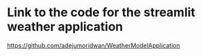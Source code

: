 # Link to the code for the streamlit weather application

https://github.com/adejumoridwan/WeatherModelApplication